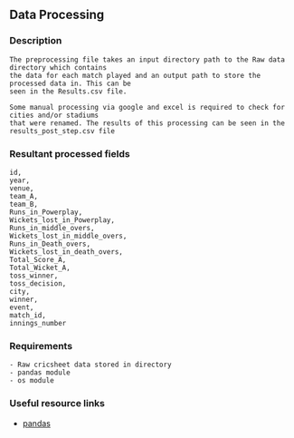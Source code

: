 ## Data Processing

### Description

    The preprocessing file takes an input directory path to the Raw data directory which contains
    the data for each match played and an output path to store the processed data in. This can be 
    seen in the Results.csv file.

    Some manual processing via google and excel is required to check for cities and/or stadiums 
    that were renamed. The results of this processing can be seen in the results_post_step.csv file 
### Resultant processed fields 
    
    id,
    year,
    venue,
    team_A,
    team_B,
    Runs_in_Powerplay,
    Wickets_lost_in_Powerplay,
    Runs_in_middle_overs,
    Wickets_lost_in_middle_overs,
    Runs_in_Death_overs,
    Wickets_lost_in_death_overs,
    Total_Score_A,
    Total_Wicket_A,
    toss_winner,
    toss_decision,
    city,
    winner,
    event,
    match_id,
    innings_number
    

### Requirements 
    - Raw cricsheet data stored in directory
    - pandas module
    - os module

### Useful resource links

- [pandas](https://pandas.pydata.org/pandas-docs/stable/reference/index.html)

